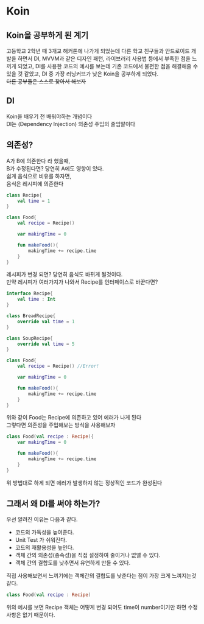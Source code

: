 # Koin

## Koin을 공부하게 된 계기
고등학교 2학년 때 3개교 해커톤에 나가게 되었는데 다른 학교 친구들과 안드로이드 개발을 하면서 DI, MVVM과 같은 디자인 패턴, 라이브러리 사용법 등에서 부족한 점을 느끼게 되었고, DI를 사용한 코드의 예시를 보는데 기존 코드에서 불편한 점을 해결해줄 수 있을 것 같았고, DI 중 가장 러닝커브가 낮은 Koin을 공부하게 되었다.   
~~다른 공부들은 스스로 찾아서 해보자~~

## DI
Koin을 배우기 전 배워야하는 개념이다   
DI는 (Dependency Injection) 의존성 주입의 줄임말이다   

## 의존성?
A가 B에 의존한다 라 했을때,   
B가 수정된다면? 당연히 A에도 영향이 있다.   
쉽게 음식으로 비유를 하자면,   
음식은 레시피에 의존한다  
```kotlin
class Recipe{
    val time = 1
}

class Food{
    val recipe = Recipe()

    var makingTime = 0

    fun makeFood(){
        makingTime += recipe.time
    }
}
```
레시피가 변경 되면? 당연히 음식도 바뀌게 될것이다.   
만약 레시피가 여러가지가 나와서 Recipe를 인터페이스로 바꾼다면?

```kotlin
interface Recipe{
    val time : Int
}

class BreadRecipe{
    override val time = 1
}

class SoupRecipe{
    override val time = 5
}

class Food{
    val recipe = Recipe() //Error!

    var makingTime = 0

    fun makeFood(){
        makingTime += recipe.time
    }
}
```
위와 같이 Food는 Recipe에 의존하고 있어 에러가 나게 된다   
그렇다면 의존성을 주입해보는 방식을 사용해보자

```kotlin
class Food(val recipe : Recipe){
    var makingTime = 0

    fun makeFood(){
        makingTime += recipe.time
    }
}
```
위 방법대로 하게 되면 에러가 발생하지 않는 정상적인 코드가 완성된다


## 그래서 왜 DI를 써야 하는가?
우선 알려진 이유는 다음과 같다.   
- 코드의 가독성을 높여준다.
- Unit Test 가 쉬워진다.
- 코드의 재활용성을 높인다.
- 객체 간의 의존성(종속성)을 직접 설정하여 줄이거나 없앨 수 있다.
- 객체 간의 결합도를 낮추면서 유연하게 만들 수 있다.

직접 사용해보면서 느끼기에는 객체간의 결합도를 낮춘다는 점이 가장 크게 느껴지는것 같다.  
```kotlin
class Food(val recipe : Recipe)
``` 
위의 예시를 보면 Recipe 객체는 어떻게 변경 되어도 time이 number이기만 하면 수정사항은 없기 때문이다. 